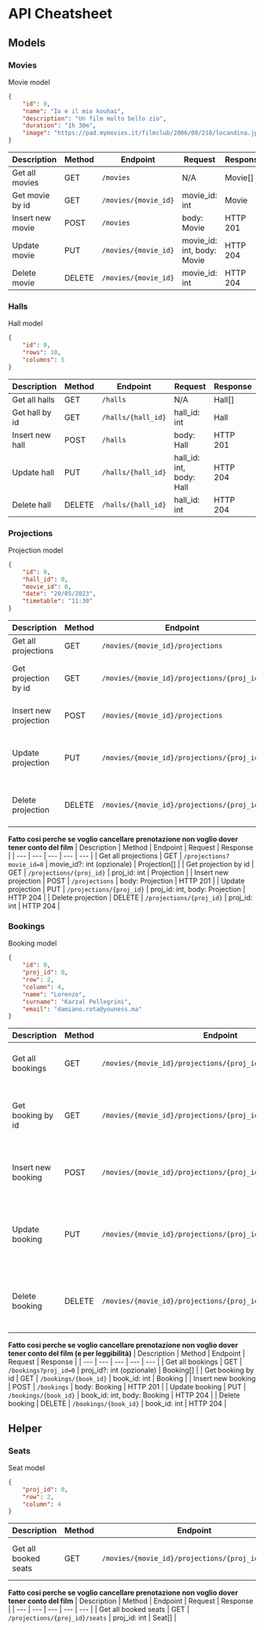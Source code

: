 # API Cheatsheet

## Models

###  Movies

Movie model
```json
{
    "id": 0,
    "name": "Io e il mio kouhai",
    "description": "Un film molto bello zio",
    "duration": "1h 30m",
    "image": "https://pad.mymovies.it/filmclub/2006/08/218/locandina.jpg"
}
```

| Description | Method | Endpoint | Request | Response |
| --- | --- | --- | --- | --- | 
| Get all movies | GET | `/movies` | N/A | Movie[] |
| Get movie by id | GET | `/movies/{movie_id}` | movie_id: int | Movie |
| Insert new movie | POST | `/movies` | body: Movie | HTTP 201 |
| Update movie | PUT | `/movies/{movie_id}` | movie_id: int, body: Movie | HTTP 204 |
| Delete movie | DELETE | `/movies/{movie_id}` | movie_id: int | HTTP 204 |

### Halls

Hall model
```json
{
    "id": 0,
    "rows": 10,
    "columns": 5
}
```

| Description | Method | Endpoint | Request | Response |
| --- | --- | --- | --- | --- | 
| Get all halls | GET | `/halls` | N/A | Hall[] |
| Get hall by id | GET | `/halls/{hall_id}` | hall_id: int | Hall |
| Insert new hall | POST | `/halls` | body: Hall | HTTP 201 |
| Update hall | PUT | `/halls/{hall_id}` | hall_id: int, body: Hall |  HTTP 204 |
| Delete hall | DELETE | `/halls/{hall_id}` | hall_id: int |  HTTP 204 |

### Projections

Projection model
```json
{
    "id": 0,
    "hall_id": 0,
    "movie_id": 0, 
    "date": "20/05/2023",
    "timetable": "11:30"
}
```

| Description | Method | Endpoint | Request | Response |
| --- | --- | --- | --- | --- | 
| Get all projections | GET | `/movies/{movie_id}/projections` | movie_id: int | Projection[] |
| Get projection by id | GET | `/movies/{movie_id}/projections/{proj_id}` | movie_id: int, proj_id: int | Projection |
| Insert new projection | POST | `/movies/{movie_id}/projections` | movie_id: int, body: Projection | HTTP 201 |
| Update projection | PUT | `/movies/{movie_id}/projections/{proj_id}` | movie_id: int, proj_id: int, body: Projection |  HTTP 204 |
| Delete projection | DELETE | `/movies/{movie_id}/projections/{proj_id}` | movie_id: int, proj_id: int |  HTTP 204 |

**Fatto cosi perche se voglio cancellare prenotazione non voglio dover tener conto del film**
| Description | Method | Endpoint | Request | Response |
| --- | --- | --- | --- | --- | 
| Get all projections | GET | `/projections?movie_id=0` | movie_id?: int (opzionale) | Projection[] |
| Get projection by id | GET | `/projections/{proj_id}` | proj_id: int | Projection |
| Insert new projection | POST | `/projections` | body: Projection | HTTP 201 |
| Update projection | PUT | `/projections/{proj_id}` | proj_id: int, body: Projection |  HTTP 204 |
| Delete projection | DELETE | `/projections/{proj_id}` | proj_id: int |  HTTP 204 |

### Bookings

Booking model
```json
{
    "id": 0,
    "proj_id": 0,
    "row": 2,
    "column": 4,
    "name": "Lorenzo",
    "surname": "Karzal Pellegrini",
    "email": "damiano.rota@youness.ma"
}
```

| Description | Method | Endpoint | Request | Response |
| --- | --- | --- | --- | --- | 
| Get all bookings | GET | `/movies/{movie_id}/projections/{proj_id}/bookings` | movie_id: int, proj_id: int | Booking[] |
| Get booking by id | GET | `/movies/{movie_id}/projections/{proj_id}/bookings/{book_id}` | movie_id: int, proj_id: int, book_id: int | Booking |
| Insert new booking | POST | `/movies/{movie_id}/projections/{proj_id}/bookings` | movie_id: int, proj_id: int, body: Booking | HTTP 201 |
| Update booking | PUT | `/movies/{movie_id}/projections/{proj_id}/bookings/{book_id}` | movie_id: int, proj_id: int, book_id: int, body: Booking |  HTTP 204 |
| Delete booking | DELETE | `/movies/{movie_id}/projections/{proj_id}/bookings/{book_id}` | movie_id: int, proj_id: int, book_id: int |  HTTP 204 |

**Fatto cosi perche se voglio cancellare prenotazione non voglio dover tener conto del film (e per leggibilità)**
| Description | Method | Endpoint | Request | Response |
| --- | --- | --- | --- | --- | 
| Get all bookings | GET | `/bookings?proj_id=0` | proj_id?: int (opzionale) | Booking[] |
| Get booking by id | GET | `/bookings/{book_id}` | book_id: int | Booking |
| Insert new booking | POST | `/bookings` | body: Booking | HTTP 201 |
| Update booking | PUT | `/bookings/{book_id}` | book_id: int, body: Booking |  HTTP 204 |
| Delete booking | DELETE | `/bookings/{book_id}` | book_id: int |  HTTP 204 |

## Helper

### Seats

Seat model
```json
{
    "proj_id": 0,
    "row": 2,
    "column": 4
}
```

| Description | Method | Endpoint | Request | Response |
| --- | --- | --- | --- | --- | 
| Get all booked seats | GET | `/movies/{movie_id}/projections/{proj_id}/seats` | movie_id: int, proj_id: int | Seat[] |

**Fatto cosi perche se voglio cancellare prenotazione non voglio dover tener conto del film**
| Description | Method | Endpoint | Request | Response |
| --- | --- | --- | --- | --- | 
| Get all booked seats | GET | `/projections/{proj_id}/seats` | proj_id: int | Seat[] |